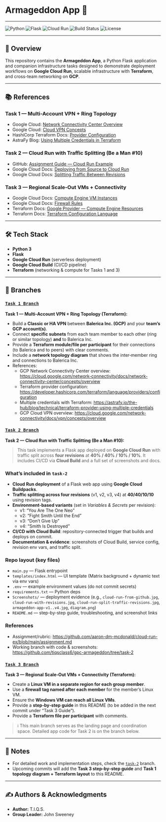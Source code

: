 # Armageddon App 🚀

---

![Python](https://img.shields.io/badge/python-3.9%2B-blue?logo=python&logoColor=white)
![Flask](https://img.shields.io/badge/flask-webapp-green?logo=flask&logoColor=white)
![Cloud Run](https://img.shields.io/badge/Google%20Cloud-Run-4285F4?logo=googlecloud&logoColor=white)
![Build Status](https://img.shields.io/badge/build-passing-brightgreen)
![License](https://img.shields.io/badge/license-MIT-lightgrey)

---

## 📖 Overview

This repository contains the **Armageddon App**, a Python Flask application and companion infrastructure tasks designed to demonstrate deployment workflows on **Google Cloud Run**, scalable infrastructure with **Terraform**, and cross-team networking on **GCP**.

---

## 📚 References

### Task 1 — Multi-Account VPN + Ring Topology

- Google Cloud: [Network Connectivity Center Overview](https://cloud.google.com/network-connectivity/docs/network-connectivity-center/concepts/overview)  
- Google Cloud: [Cloud VPN Concepts](https://cloud.google.com/network-connectivity/docs/vpn/concepts/overview)  
- HashiCorp Terraform Docs: [Provider Configuration](https://developer.hashicorp.com/terraform/language/providers/configuration)  
- AstraFy Blog: [Using Multiple Credentials in Terraform](https://astrafy.io/the-hub/blog/technical/terraform-provider-using-multiple-credentials)  

### Task 2 — Cloud Run with Traffic Splitting (Be a Man #10)

- GitHub: [Assignment Guide — Cloud Run Example](https://github.com/aaron-dm-mcdonald/cloud-run-ex/blob/main/assignment.md)  
- Google Cloud Docs: [Deploying from Source to Cloud Run](https://cloud.google.com/run/docs/deploying-source-code)  
- Google Cloud Docs: [Splitting Traffic Between Revisions](https://cloud.google.com/run/docs/rollouts-rollbacks-traffic-migration)  

### Task 3 — Regional Scale-Out VMs + Connectivity

- Google Cloud Docs: [Compute Engine VM Instances](https://cloud.google.com/compute/docs/instances)  
- Google Cloud Docs: [Firewall Rules](https://cloud.google.com/vpc/docs/firewalls)  
- Terraform Docs: [Google Provider — Compute Engine Resources](https://registry.terraform.io/providers/hashicorp/google/latest/docs/resources/compute_instance)  
- Terraform Docs: [Terraform Configuration Language](https://developer.hashicorp.com/terraform/language)  

---

## 🛠️ Tech Stack

- **Python 3**  
- **Flask**  
- **Google Cloud Run** (serverless deployment)  
- **Google Cloud Build** (CI/CD pipeline)  
- **Terraform** (networking & compute for Tasks 1 and 3)

---

## 🔗 Branches

### [`Task 1 Branch`](https://github.com/tiqsclass6/gpc-armageddon/tree/task-1)

**Task 1 — Multi‑Account VPN + Ring Topology (Terraform):**

- Build a **Classic or HA VPN** between **Balerica Inc. (GCP)** and your **team’s GCP account(s)**.
- Connect **specific subnets** from each team member to each other (ring or similar topology) **and** to Balerica Inc.
- Provide a **Terraform module/file per participant** for their connections (to Balerica and to peers) with clear comments.
- Include a **network topology diagram** that shows the inter‑member ring and connections to Balerica Inc.
- References:
  - GCP Network Connectivity Center overview: <https://cloud.google.com/network-connectivity/docs/network-connectivity-center/concepts/overview>
  - Terraform provider configuration: <https://developer.hashicorp.com/terraform/language/providers/configuration>
  - Multiple credentials with Terraform: <https://astrafy.io/the-hub/blog/technical/terraform-provider-using-multiple-credentials>
  - GCP Cloud VPN overview: <https://cloud.google.com/network-connectivity/docs/vpn/concepts/overview>

### [`Task 2 Branch`](https://github.com/tiqsclass6/gpc-armageddon/tree/task-2)

**Task 2 — Cloud Run with Traffic Splitting (Be a Man #10):**

> This task implements a Flask app deployed on **Google Cloud Run** with traffic split across **four revisions** at **40% / 40% / 10% / 10%**. It includes CI/CD via **Cloud Build** and a full set of screenshots and docs.

### What’s included in `task-2`

- **Cloud Run deployment** of a Flask web app using **Google Cloud Buildpacks**.
- **Traffic splitting across four revisions** (v1, v2, v3, v4) at **40/40/10/10** using revision tags.
- **Environment-based variants** (set in *Variables & Secrets* per revision):
  - v1: “You Are The One Neo”
  - v2: “Fight Smith Until the End”
  - v3: “Don’t Give Up”
  - v4: “Smith Is Destroyed”
- **CI/CD with Cloud Build**: repository-connected trigger that builds and deploys on commit.
- **Documentation & evidence**: screenshots of Cloud Build, service config, revision env vars, and traffic split.

### Repo layout (key files)

- `main.py` — Flask entrypoint  
- `templates/index.html` — UI template (Matrix background + dynamic text via env vars)  
- `.env` — example environment values (do not commit secrets)  
- `requirements.txt` — Python deps  
- `Screenshots/` — deployment evidence (e.g., `cloud-run-from-github.jpg`, `cloud-run-with-revisions.jpg`, `cloud-run-split-traffic-revisions.jpg`, `armageddon-app-v1..v4.jpg`, `diagram.png`)  
- `README.md` — step-by-step guide, troubleshooting, and screenshot links

### References

- Assignment/rubric: <https://github.com/aaron-dm-mcdonald/cloud-run-ex/blob/main/assignment.md>
- Working branch with code & screenshots: <https://github.com/tiqsclass6/gpc-armageddon/tree/task-2>

### [`Task 3 Branch`](https://github.com/tiqsclass6/gpc-armageddon/tree/task-3)

**Task 3 — Regional Scale‑Out VMs + Connectivity (Terraform):**

- Create a **Linux VM in a separate region for each group member**.
- Use a **firewall tag named after each member** for the member’s Linux VM.
- Ensure the **Windows VM can reach all Linux VMs**.
- Provide a **step‑by‑step guide** in this README (to be added in the next commit under “Task 3 Guide”).  
- Provide a **Terraform file per participant** with comments.

> ℹ️ This main branch serves as the landing page and coordination space. Detailed app code for Task 2 is on the branch below.

---

## 📌 Notes

- For detailed work and implementation steps, check the [`task-2`](https://github.com/tiqsclass6/gpc-armageddon/tree/task-2) branch.  
- Upcoming commits will add the **Task 3 step‑by‑step guide** and **Task 1 topology diagram + Terraform layout** to this README.

---

## ✍️ Authors & Acknowledgments

- **Author:** T.I.Q.S.
- **Group Leader:** John Sweeney
